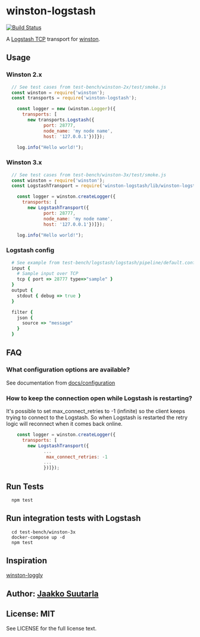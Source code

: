 # winston-logstash

[![Build Status](https://github.com/jaakkos/winston-logstash/actions/workflows/build-test.yaml/badge.svg)](https://github.com/jaakkos/winston-logstash/actions/workflows/build-test.yaml)

A [Logstash TCP][0] transport for [winston][1].

## Usage

### Winston 2.x

``` js
  // See test cases from test-bench/winston-2x/test/smoke.js
  const winston = require('winston');
  const transports = require('winston-logstash');

    const logger = new (winston.Logger)({
      transports: [
        new transports.Logstash({
              port: 28777,
              node_name: 'my node name',
              host: '127.0.0.1'})]});

    log.info("Hello world!");
```

### Winston 3.x

``` js
  // See test cases from test-bench/winston-3x/test/smoke.js
  const winston = require('winston');
  const LogstashTransport = require('winston-logstash/lib/winston-logstash-latest');

    const logger = winston.createLogger({
      transports: [
        new LogstashTransport({
              port: 28777,
              node_name: 'my node name',
              host: '127.0.0.1'})]});

    log.info("Hello world!");
```

### Logstash config

``` ruby
  # See example from test-bench/logstash/logstash/pipeline/default.conf
  input {
    # Sample input over TCP
    tcp { port => 28777 type=>"sample" }
  }
  output {
    stdout { debug => true }
  }

  filter {
    json {
      source => "message"
    }
  }

```

## FAQ

### What configuration options are available?

See documentation from [docs/configuration](docs/configuration.md)

### How to keep the connection open while Logstash is restarting?

It's possible to set max_connect_retries to -1 (infinite) so the client keeps trying to connect to the Logstash. So when Logstash is restarted the retry logic will reconnect when it comes back online.

``` js
    const logger = winston.createLogger({
      transports: [
        new LogstashTransport({
              ...
               max_connect_retries: -1
              ...
              })]});
```

## Run Tests

```shell
  npm test
```

## Run integration tests with Logstash

```shell
  cd test-bench/winston-3x
  docker-compose up -d
  npm test
```

## Inspiration

[winston-loggly][2]

## Author: [Jaakko Suutarla](https://github.com/jaakkos)

## License: MIT

See LICENSE for the full license text.

[0]: http://logstash.net/
[1]: https://github.com/flatiron/winston
[2]: https://github.com/indexzero/winston-loggly
